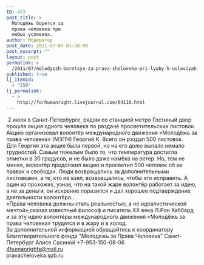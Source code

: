 ```yaml
---
ID: 472
post_title: >
  Молодёжь борется за
  права человека при
  любых условиях.
author: Модератор
post_date: 2011-07-07 01:30:00
post_excerpt: ""
layout: post
permalink: >
  /2011/07/molodyozh-boretsya-za-prava-cheloveka-pri-lyuby-h-usloviyah.html
published: true
lj_itemid:
  - "250"
lj_permalink:
  - >
    http://forhumanright.livejournal.com/64110.html
---
```

<img align="left" alt="" src="http://cs5338.vk.com/u132145096/132409092/x_5b26039f.jpg" />&nbsp;2 июля в Санкт-Петербурге, рядом со станцией метро Гостиный двор прошла акция одного человека по раздаче просветительских листовок. Акцию организовал волонтёр международного движения &laquo;Молодёжь за права человека&raquo; (МЗПЧ) Георгий К. Всего он раздал 500 листовок.<br />Для Георгия эта акция была первой, но на его долю выпало немало трудностей. Самым тяжелым было то, что температура достигла отметки в 30 градусов, и не было даже намёка на ветер. Но, тем не менее, волонтёр продолжил акцию и просветил 500 человек об их правах и свободах. Люди возвращались за дополнительными листовками, а те, кто не взял, возвращались, чтобы это исправить. А один из прохожих, узнав, что на такой жаре волонтёр работает за идею, а не за деньги, он искренне поразился и дал хорошее подтверждение деятельности волонтёра..<br />&laquo;Права человека должны стать реальностью, а не идеалистической мечтой&raquo;,сказал известный философ и писатель ХХ века Л.Рон Хаббард и за эту идею волонтёры международного движения &laquo;Молодёжь за права человека&raquo; трудятся и в жару и в холод.<br />За дополнительной информацией обращайтесь к координатору Благотворительного фонда &quot;Молодежь за Права Человека&quot; Санкт-Петербург Алисе Сасиной +7-953-150-08-06<br />4humanrights@mail.ru <br />pravacheloveka.spb.ru